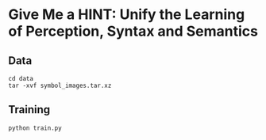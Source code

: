 # Give Me a HINT: Unify the Learning of Perception, Syntax and Semantics

## Data
<!-- Download the HINT dataset from [Google drive](https://drive.google.com/file/d/1HXmVd0oDfusxgf5Td6fprcpb3ooxpqi0/view?usp=sharing) and upzip to the ```data/``` folder. -->
```
cd data
tar -xvf symbol_images.tar.xz
```
## Training
```
python train.py
```


